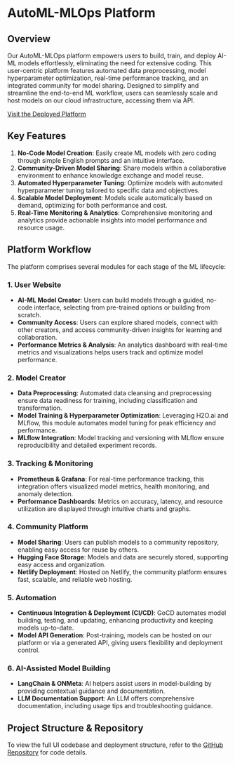 # AutoML-MLOps Platform

## Overview

Our AutoML-MLOps platform empowers users to build, train, and deploy AI-ML models effortlessly, eliminating the need for extensive coding. This user-centric platform features automated data preprocessing, model hyperparameter optimization, real-time performance tracking, and an integrated community for model sharing. Designed to simplify and streamline the end-to-end ML workflow, users can seamlessly scale and host models on our cloud infrastructure, accessing them via API.

[Visit the Deployed Platform](https://helldriversautoml.netlify.app/)

## Key Features

1. **No-Code Model Creation**: Easily create ML models with zero coding through simple English prompts and an intuitive interface.
2. **Community-Driven Model Sharing**: Share models within a collaborative environment to enhance knowledge exchange and model reuse.
3. **Automated Hyperparameter Tuning**: Optimize models with automated hyperparameter tuning tailored to specific data and objectives.
4. **Scalable Model Deployment**: Models scale automatically based on demand, optimizing for both performance and cost.
5. **Real-Time Monitoring & Analytics**: Comprehensive monitoring and analytics provide actionable insights into model performance and resource usage.

## Platform Workflow

The platform comprises several modules for each stage of the ML lifecycle:

### 1. **User Website**
   - **AI-ML Model Creator**: Users can build models through a guided, no-code interface, selecting from pre-trained options or building from scratch.
   - **Community Access**: Users can explore shared models, connect with other creators, and access community-driven insights for learning and collaboration.
   - **Performance Metrics & Analysis**: An analytics dashboard with real-time metrics and visualizations helps users track and optimize model performance.

### 2. **Model Creator**
   - **Data Preprocessing**: Automated data cleansing and preprocessing ensure data readiness for training, including classification and transformation.
   - **Model Training & Hyperparameter Optimization**: Leveraging H2O.ai and MLflow, this module automates model tuning for peak efficiency and performance.
   - **MLflow Integration**: Model tracking and versioning with MLflow ensure reproducibility and detailed experiment records.

### 3. **Tracking & Monitoring**
   - **Prometheus & Grafana**: For real-time performance tracking, this integration offers visualized model metrics, health monitoring, and anomaly detection.
   - **Performance Dashboards**: Metrics on accuracy, latency, and resource utilization are displayed through intuitive charts and graphs.

### 4. **Community Platform**
   - **Model Sharing**: Users can publish models to a community repository, enabling easy access for reuse by others.
   - **Hugging Face Storage**: Models and data are securely stored, supporting easy access and organization.
   - **Netlify Deployment**: Hosted on Netlify, the community platform ensures fast, scalable, and reliable web hosting.

### 5. **Automation**
   - **Continuous Integration & Deployment (CI/CD)**: GoCD automates model building, testing, and updating, enhancing productivity and keeping models up-to-date.
   - **Model API Generation**: Post-training, models can be hosted on our platform or via a generated API, giving users flexibility and deployment control.

### 6. **AI-Assisted Model Building**
   - **LangChain & ONMeta**: AI helpers assist users in model-building by providing contextual guidance and documentation.
   - **LLM Documentation Support**: An LLM offers comprehensive documentation, including usage tips and troubleshooting guidance.

## Project Structure & Repository

To view the full UI codebase and deployment structure, refer to the [GitHub Repository]([https://github.com/ArnavBallinCode/](https://github.com/ArnavBallinCode/automl-platform-ui)) for code details.
